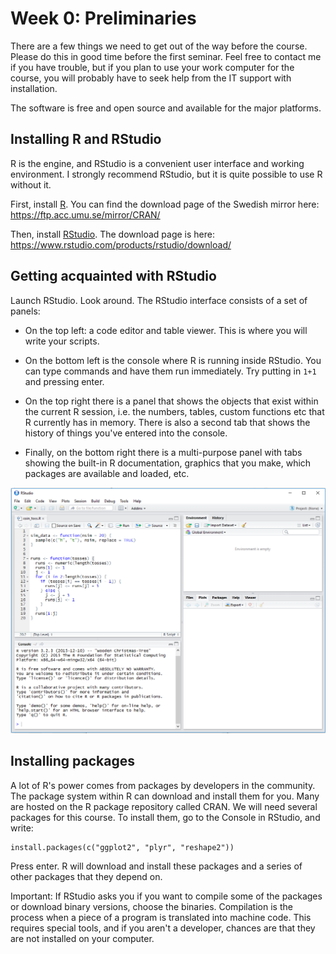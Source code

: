 # Week 0: Preliminaries

There are a few things we need to get out of the way before the course. Please do this in good time before the first seminar. Feel free to contact me if you have trouble, but if you plan to use your work computer for the course, you will probably have to seek help from the IT support with installation.

The software is free and open source and available for the major platforms.


## Installing R and RStudio

R is the engine, and RStudio is a convenient user interface and working environment. I strongly recommend RStudio, but it is quite possible to use R without it.

First, install [R](https://www.r-project.org/). You can find the download page of the Swedish mirror  here: <https://ftp.acc.umu.se/mirror/CRAN/>

Then, install [RStudio](https://www.rstudio.com/). The download page is here: <https://www.rstudio.com/products/rstudio/download/>


## Getting acquainted with RStudio

Launch RStudio. Look around. The RStudio interface consists of a set of panels:

* On the top left: a code editor and table viewer. This is where you will write your scripts.

* On the bottom left is the console where R is running inside RStudio. You can type commands and have them run immediately. Try putting in `1+1` and pressing enter.

* On the top right there is a panel that shows the objects that exist within the current R session, i.e. the numbers, tables, custom functions etc that R currently has in memory. There is also a second tab that shows the history of things you've entered into the console.

* Finally, on the bottom right there is a multi-purpose panel with tabs showing the built-in R documentation, graphics that you make, which packages are available and loaded, etc.

![Rstudio screenshot](rstudio.png "RStudio screenshot")


## Installing packages

A lot of R's power comes from packages by developers in the community. The package system within R can download and install them for you. Many are hosted on the R package repository called CRAN. We will need several packages for this course. To install them, go to the Console in RStudio, and write:

```
install.packages(c("ggplot2", "plyr", "reshape2"))
```

Press enter. R will download and install these packages and a series of other packages that they depend on. 

Important: If RStudio asks you if you want to compile some of the packages or download binary versions, choose the binaries. Compilation is the process when a piece of a program is translated into machine code. This requires special tools, and if you aren't a developer, chances are that they are not installed on your computer.